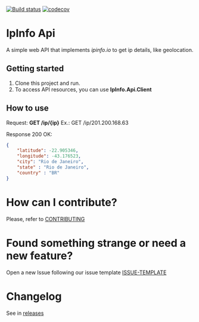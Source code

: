 [![Build status](https://ci.appveyor.com/api/projects/status/ycf1pbn75f0bbut8/branch/master?svg=true)](https://ci.appveyor.com/project/ThiagoBarradas/ipinfo-api/branch/master)
[![codecov](https://codecov.io/gh/ThiagoBarradas/ipinfo-api/branch/master/graph/badge.svg)](https://codecov.io/gh/ThiagoBarradas/ipinfo-api)

# IpInfo Api

A simple web API that implements *ipinfo.io* to get ip details, like geolocation.

## Getting started

1. Clone this project and run.
2. To access API resources, you can use **IpInfo.Api.Client**

## How to use

Request:
**GET /ip/{ip}** 
Ex.: GET /ip/201.200.168.63

Response 200 OK:
```json
{
    "latitude": -22.905346,
    "longitude": -43.176523, 
    "city": "Rio de Janeiro",
    "state" : "Rio de Janeiro",
    "country" : "BR"
}
```

# How can I contribute?
Please, refer to [CONTRIBUTING](CONTRIBUTING.md)

# Found something strange or need a new feature?
Open a new Issue following our issue template [ISSUE-TEMPLATE](ISSUE-TEMPLATE.md)

# Changelog
See in [releases](https://github.com/ThiagoBarradas/ipinfo-api/releases)

